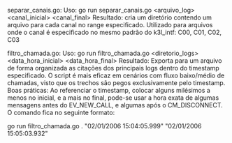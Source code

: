 separar_canais.go: 
Uso: go run separar_canais.go <arquivo_log> <canal_inicial> <canal_final>
Resultado: cria um diretório contendo um arquivo para cada canal no range especificado.
Utilizado para arquivos onde o canal é especificado no mesmo padrão do k3l_intf: C00, C01, C02, C03



filtro_chamada.go:
Uso: go run filtro_chamada.go <diretorio_logs> <data_hora_inicial> <data_hora_final>
Resultado: Exporta para um arquivo de forma organizada as citações dos principais logs dentro do timestamp especificado.
O script é mais eficaz em cenários com fluxo baixo/médio de chamadas, visto que os trechos são pegos exclusivamente pelo timestamp.
Boas práticas: Ao referenciar o timestamp, colocar alguns milésimos a menos no inicial, e a mais no final, pode-se usar a hora exata de algumas mensagens
antes do EV_NEW_CALL, e algumas após o CM_DISCONNECT. O comando fica no seguinte formato:

go run filtro_chamada.go . "02/01/2006 15:04:05.999" "02/01/2006 15:05:03.932"
